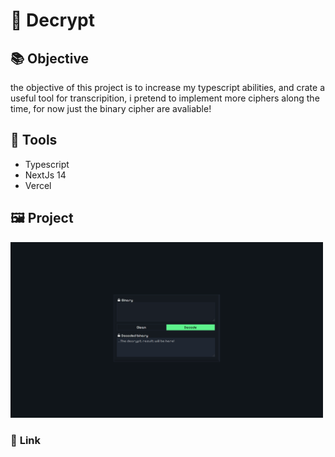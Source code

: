 # 🧟 Decrypt
## 📚 Objective
the objective of this project is to increase my typescript abilities, and crate a useful tool for transcripition, i pretend to implement more ciphers along the time, for now just the binary cipher are avaliable!
## 🔨 Tools
- Typescript
- NextJs 14
- Vercel

## 🖼️ Project
<img src="public/img/project.png" width="500px">

### 🔗 <a src="https://decrypt-kappa.vercel.app/" >Link</a> 